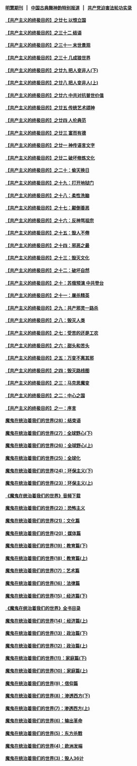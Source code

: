 #### [明慧期刊](https://github.com/gfw-breaker/mh-qikan) &nbsp;&nbsp;|&nbsp;&nbsp; [中国古典舞神韵特别报道](https://github.com/gfw-breaker/mh-news/blob/master/shenyun.md?t=07110335) &nbsp;&nbsp;|&nbsp;&nbsp; [共产党迫害法轮功实录](https://github.com/gfw-breaker/mh-news/blob/master/README.md?t=07110335)  

#### [【共产主义的终极目的】之廿七 以恨立国](../pages/nsc422/n11336944.md?t=07110335) 

#### [【共产主义的终极目的】之三十二 结语](../pages/nsc422/n11360535.md?t=07110335) 

#### [【共产主义的终极目的】之三十一 末世景观](../pages/nsc422/n11351129.md?t=07110335) 

#### [【共产主义的终极目的】之三十 几成狼世界](../pages/nsc422/n11348280.md?t=07110335) 

#### [【共产主义的终极目的】之廿九 把人变非人(下)](../pages/nsc422/n11344140.md?t=07110335) 

#### [【共产主义的终极目的】之廿八 把人变非人(上)](../pages/nsc422/n11340492.md?t=07110335) 

#### [【共产主义的终极目的】之廿六 中共对抗普世价值](../pages/nsc422/n11324785.md?t=07110335) 

#### [【共产主义的终极目的】之廿五 传统艺术颂神](../pages/nsc422/n11296396.md?t=07110335) 

#### [【共产主义的终极目的】之廿四 人伦典范](../pages/nsc422/n11296397.md?t=07110335) 

#### [【共产主义的终极目的】之廿三 富而有德](../pages/nsc422/n11283598.md?t=07110335) 

#### [【共产主义的终极目的】之廿一 神传语言文字](../pages/nsc422/n11263265.md?t=07110335) 

#### [【共产主义的终极目的】之廿二 破坏修炼文化](../pages/nsc422/n11245728.md?t=07110335) 

#### [【共产主义的终极目的】之二十：偷天换日](../pages/nsc422/n11238846.md?t=07110335) 

#### [【共产主义的终极目的】之十九：打开地狱门](../pages/nsc422/n11206376.md?t=07110335) 

#### [【共产主义的终极目的】之十八：柔性洗脑](../pages/nsc422/n11199994.md?t=07110335) 

#### [【共产主义的终极目的】之十七：颠倒善恶](../pages/nsc422/n11179782.md?t=07110335) 

#### [【共产主义的终极目的】之十六：反神骂祖宗](../pages/nsc422/n11166798.md?t=07110335) 

#### [【共产主义的终极目的】之十五：毁人不倦](../pages/nsc422/n11166792.md?t=07110335) 

#### [【共产主义的终极目的】之十四：邪恶之最](../pages/nsc422/n11150249.md?t=07110335) 

#### [【共产主义的终极目的】之十三：毁灭文化](../pages/nsc422/n11135227.md?t=07110335) 

#### [【共产主义的终极目的】之十二：破坏自然](../pages/nsc422/n11135214.md?t=07110335) 

#### [【共产主义的终极目的】之十：苏俄预演 中共登台](../pages/nsc422/n11118424.md?t=07110335) 

#### [【共产主义的终极目的】之十一：屠杀精英](../pages/nsc422/n11118442.md?t=07110335) 

#### [【共产主义的终极目的】之九：共产邪灵一路杀](../pages/nsc422/n11114139.md?t=07110335) 

#### [【共产主义的终极目的】之八：毁灭人类](../pages/nsc422/n11108503.md?t=07110335) 

#### [【共产主义的终极目的】之七：受苦的还是工农](../pages/nsc422/n11101809.md?t=07110335) 

#### [【共产主义的终极目的】之六：甜头和苦头](../pages/nsc422/n11096971.md?t=07110335) 

#### [【共产主义的终极目的】之五：万变不离其邪](../pages/nsc422/n11091285.md?t=07110335) 

#### [【共产主义的终极目的】之四：毁灭路线图](../pages/nsc422/n11086284.md?t=07110335) 

#### [【共产主义的终极目的】之三：马克思魔变](../pages/nsc422/n11061941.md?t=07110335) 

#### [【共产主义的终极目的】之二：中心之国](../pages/nsc422/n11047728.md?t=07110335) 

#### [【共产主义的终极目的】之一：序言](../pages/nsc422/n11086077.md?t=07110335) 

#### [魔鬼在统治着我们的世界(28)：结束语](../pages/nsc422/n10936246.md?t=07110335) 

#### [魔鬼在统治着我们的世界(27)：全球野心(下)](../pages/nsc422/n10928319.md?t=07110335) 

#### [魔鬼在统治着我们的世界(26)：全球野心(上)](../pages/nsc422/n10900318.md?t=07110335) 

#### [魔鬼在统治着我们的世界(25)：全球化](../pages/nsc422/n10788205.md?t=07110335) 

#### [魔鬼在统治着我们的世界(24)：环保主义(下)](../pages/nsc422/n10695307.md?t=07110335) 

#### [魔鬼在统治着我们的世界(23)：环保主义(上)](../pages/nsc422/n10688613.md?t=07110335) 

#### [《魔鬼在统治着我们的世界》音频下载](../pages/nsc422/n10635553.md?t=07110335) 

#### [魔鬼在统治着我们的世界(22)：恐怖主义](../pages/nsc422/n10614727.md?t=07110335) 

#### [魔鬼在统治着我们的世界(21)：文化篇](../pages/nsc422/n10597706.md?t=07110335) 

#### [魔鬼在统治着我们的世界(20)：媒体篇](../pages/nsc422/n10586579.md?t=07110335) 

#### [魔鬼在统治着我们的世界(19)：教育篇(下)](../pages/nsc422/n10564808.md?t=07110335) 

#### [魔鬼在统治着我们的世界(18)：教育篇(上)](../pages/nsc422/n10526970.md?t=07110335) 

#### [魔鬼在统治着我们的世界(17)：艺术篇](../pages/nsc422/n10499093.md?t=07110335) 

#### [魔鬼在统治着我们的世界(16)：法律篇](../pages/nsc422/n10485969.md?t=07110335) 

#### [魔鬼在统治着我们的世界(15)：经济篇(下)](../pages/nsc422/n10469975.md?t=07110335) 

#### [《魔鬼在统治着我们的世界》全书目录](../pages/nsc422/n10464261.md?t=07110335) 

#### [魔鬼在统治着我们的世界(14)：经济篇(上)](../pages/nsc422/n10457370.md?t=07110335) 

#### [魔鬼在统治着我们的世界(13)：政治篇(下)](../pages/nsc422/n10448270.md?t=07110335) 

#### [魔鬼在统治着我们的世界(12)：政治篇(上)](../pages/nsc422/n10444576.md?t=07110335) 

#### [魔鬼在统治着我们的世界(11)：家庭篇(下)](../pages/nsc422/n10440961.md?t=07110335) 

#### [魔鬼在统治着我们的世界(10)：家庭篇(上)](../pages/nsc422/n10435448.md?t=07110335) 

#### [魔鬼在统治着我们的世界(9)：信仰篇](../pages/nsc422/n10432159.md?t=07110335) 

#### [魔鬼在统治着我们的世界(8)：渗透西方(下)](../pages/nsc422/n10429603.md?t=07110335) 

#### [魔鬼在统治着我们的世界(7)：渗透西方(上)](../pages/nsc422/n10426013.md?t=07110335) 

#### [魔鬼在统治着我们的世界(6)：输出革命](../pages/nsc422/n10421536.md?t=07110335) 

#### [魔鬼在统治着我们的世界(5)：东方杀戮](../pages/nsc422/n10417707.md?t=07110335) 

#### [魔鬼在统治着我们的世界(4)：欧洲发端](../pages/nsc422/n10414890.md?t=07110335) 

#### [魔鬼在统治着我们的世界(3)：毁人36计](../pages/nsc422/n10411583.md?t=07110335) 

